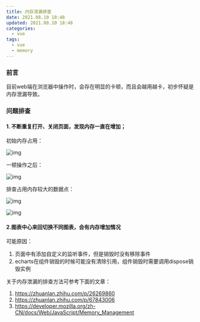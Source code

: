 ```yaml
---
title: 内存泄漏排查
date: 2021.08.10 18:48
updated: 2021.08.10 18:48
categories: 
  - vue
tags:
  - vue
  - memory
---
```

### 前言

目前web端在浏览器中操作时，会存在明显的卡顿，而且会越用越卡，初步怀疑是内存泄漏导致。

<!-- more -->

### 问题排查

#### 1. 不断重复打开、关闭页面，发现内存一直在增加；



初始内存占用：

![img](https://cdn.jsdelivr.net/gh/BestJarvan/pic-imgs/imgs/202205071112669.png)





一顿操作之后：

![img](https://cdn.jsdelivr.net/gh/BestJarvan/pic-imgs/imgs/202205071112181.png)



排查占用内存较大的数据点：

![img](https://cdn.jsdelivr.net/gh/BestJarvan/pic-imgs/imgs/202205071113020.png)

![img](https://cdn.jsdelivr.net/gh/BestJarvan/pic-imgs/imgs/202205071113005.png)





#### 2.图表中心来回切换不同图表，会有内存增加情况

可能原因：

1. 页面中有添加自定义的监听事件，但是销毁时没有移除事件
2. echarts在组件销毁的时候可能没有清除引用，组件销毁时需要调用dispose销毁实例





关于内存泄漏的排查方法可参考下面的文章：

1. https://zhuanlan.zhihu.com/p/26269860
2. https://zhuanlan.zhihu.com/p/67843006
3. https://developer.mozilla.org/zh-CN/docs/Web/JavaScript/Memory_Management

